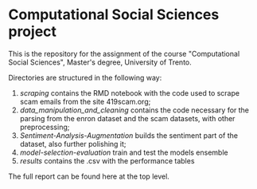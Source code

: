 # Computational Social Sciences project

This is the repository for the assignment of the course "Computational Social Sciences", Master's degree, University of
Trento.

Directories are structured in the following way:

1. _scraping_ contains the RMD notebook with the code used to scrape scam emails from the site 419scam.org;
2. _data_manipulation_and_cleaning_ contains the code necessary for the parsing from the enron dataset and the scam
   datasets, with other preprocessing;
3. _Sentiment-Analysis-Augmentation_ builds the sentiment part of the dataset, also further polishing it;
4. _model-selection-evaluation_ train and test the models ensemble
5. _results_ contains the .csv with the performance tables

The full report can be found here at the top level.